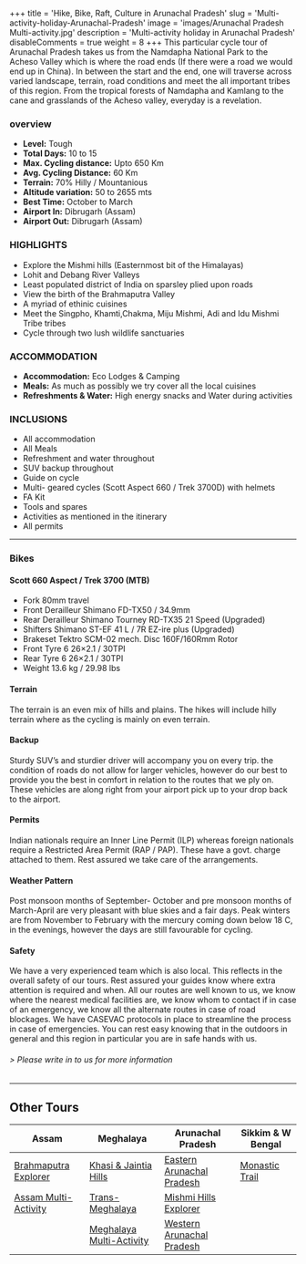 +++
title = 'Hike, Bike, Raft, Culture in Arunachal Pradesh'
slug = 'Multi-activity-holiday-Arunachal-Pradesh'
image = 'images/Arunachal Pradesh Multi-activity.jpg'
description = 'Multi-activity holiday in Arunachal Pradesh'
disableComments = true
weight = 8
+++
This particular cycle tour of Arunachal Pradesh takes us from the Namdapha National Park to the Acheso Valley which is where the road ends (If there were a road we would end up in China). In between the start and the end, one will traverse across varied landscape, terrain, road conditions and meet the all important tribes of this region. From the tropical forests of Namdapha and Kamlang to the cane and grasslands of the Acheso valley, everyday is a revelation.




### overview

- **Level:** Tough
- **Total Days:** 10 to 15
- **Max. Cycling distance:** Upto 650 Km
- **Avg. Cycling Distance:** 60 Km
- **Terrain:** 70% Hilly / Mountanious
- **Altitude variation:** 50 to 2655 mts
- **Best Time:** October to March
- **Airport In:** Dibrugarh (Assam)
- **Airport Out:** Dibrugarh (Assam)

### HIGHLIGHTS

- Explore the Mishmi hills (Easternmost bit of the Himalayas)
- Lohit and Debang River Valleys
- Least populated district of India on sparsley plied upon roads
- View the birth of the Brahmaputra Valley
- A myriad of ethinic cuisines
- Meet the Singpho, Khamti,Chakma, Miju Mishmi, Adi and Idu Mishmi Tribe tribes
- Cycle through two lush wildlife sanctuaries

### ACCOMMODATION

- **Accommodation:** Eco Lodges & Camping
- **Meals:** As much as possibly we try cover all the local cuisines
- **Refreshments & Water:** High energy snacks and Water during activities

### INCLUSIONS

 - All accommodation
 - All Meals
 - Refreshment and water throughout
 - SUV backup throughout
 - Guide on cycle
 - Multi- geared cycles (Scott Aspect 660 / Trek 3700D) with helmets
 - FA Kit
 - Tools and spares
 - Activities as mentioned in the itinerary
 - All permits


---

### Bikes
#### Scott 660 Aspect  / Trek 3700 (MTB)
- Fork 80mm travel
- Front Derailleur Shimano FD-TX50 / 34.9mm
- Rear Derailleur Shimano Tourney RD-TX35 21 Speed (Upgraded)
- Shifters Shimano ST-EF 41 L / 7R EZ-ire plus (Upgraded)
- Brakeset Tektro SCM-02 mech. Disc 160F/160Rmm Rotor
- Front Tyre 6 26×2.1 / 30TPI
- Rear Tyre 6 26×2.1 / 30TPI
- Weight 13.6 kg / 29.98 lbs

#### Terrain 

The terrain is an even mix of hills and plains. The hikes will include hilly terrain where as the cycling is mainly on even terrain.

#### Backup
Sturdy SUV’s and sturdier driver will accompany you on every trip. the condition of roads do not allow for larger vehicles, however do our best to provide you the best in comfort in relation to the routes that we ply on. These vehicles are along right from your airport pick up to your drop back to the airport.

#### Permits
Indian nationals require an Inner Line Permit (ILP) whereas foreign nationals require a Restricted Area Permit (RAP / PAP). These have a govt. charge attached to them. Rest assured we take care of the arrangements.

#### Weather Pattern
Post monsoon months of September- October and pre monsoon months of March-April are very pleasant with blue skies and a fair days. Peak winters are from November to February with the mercury coming down below 18 C, in the evenings, however the days are still favourable for cycling.

#### Safety 
We have a very experienced team which is also local. This reflects in the overall safety of our tours. Rest assured your guides know where extra attention is required and when. All our routes are well known to us, we know where the nearest medical facilities are, we know whom to contact if in case of an emergency, we know all the alternate routes in case of road blockages. We have CASEVAC protocols in place to streamline the process in case of emergencies. You can rest easy knowing that in the outdoors in general and this region in particular you are in safe hands with us.


###### *> Please write in to us for more information*
---

 ## Other Tours

| Assam     | Meghalaya | Arunachal Pradesh    | Sikkim & W Bengal    |
| -----------     |    -----------   |          ----------- |-----------|
| [Brahmaputra Explorer](/cycling-in-assam/)   | [Khasi & Jaintia Hills](/cycling-in-meghalaya/)     | [Eastern Arunachal Pradesh](/cycling-in-eastern-arunachal-pradesh/)  |[Monastic Trail](/cycling-in-sikkim/)    |
| [Assam Multi-Activity](/multi-activity-holiday-assam/)   | [Trans-Meghalaya](/trans-meghalaya-cycling-tour/)      | [Mishmi Hills Explorer](/cycling-mishmi-hills/)      |   |
|   | [Meghalaya Multi-Activity](/multi-activity-holiday-meghalaya/)       | [Western Arunachal Pradesh](/cycling-in-western-arunachal-pradesh/)      |  